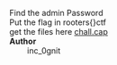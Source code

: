 Find&nbsp;the&nbsp;admin&nbsp;Password<br>
Put&nbsp;the&nbsp;flag&nbsp;in&nbsp;rooters{}ctf<br>
get&nbsp;the&nbsp;files&nbsp;here&nbsp;<a href="https://storage.googleapis.com/rooters-ctf-storage/inc0gnito.cap">chall.cap</a><br>
**Author**<br>
&nbsp;&nbsp;&nbsp;&nbsp;&nbsp;&nbsp;&nbsp;&nbsp;inc_0gnit